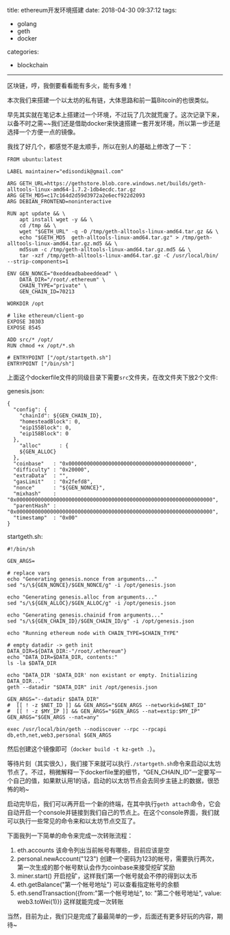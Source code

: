 title: ethereum开发环境搭建
date: 2018-04-30 09:37:12
tags:
- golang
- geth
- docker

categories:
- blockchain
---

区块链，哼，我倒要看看能有多火，能有多难！

本次我们来搭建一个以太坊的私有链，大体思路和前一篇Bitcoin的也很类似。

早先其实就在笔记本上搭建过一个环境，不过玩了几次就荒废了。这次记录下来，以备不时之需~~我们还是借助docker来快速搭建一套开发环境，所以第一步还是选择一个方便一点的镜像。

我找了好几个，都感觉不是太顺手，所以在别人的基础上修改了一下：

```
FROM ubuntu:latest

LABEL maintainer="edisondik@gmail.com"

ARG GETH_URL=https://gethstore.blob.core.windows.net/builds/geth-alltools-linux-amd64-1.7.2-1db4ecdc.tar.gz
ARG GETH_MD5=c17c164d2d59d3972a2e6ecf922d2093
ARG DEBIAN_FRONTEND=noninteractive

RUN apt update && \
    apt install wget -y && \
    cd /tmp && \
    wget "$GETH_URL" -q -O /tmp/geth-alltools-linux-amd64.tar.gz && \
    echo "$GETH_MD5  geth-alltools-linux-amd64.tar.gz" > /tmp/geth-alltools-linux-amd64.tar.gz.md5 && \
    md5sum -c /tmp/geth-alltools-linux-amd64.tar.gz.md5 && \
    tar -xzf /tmp/geth-alltools-linux-amd64.tar.gz -C /usr/local/bin/ --strip-components=1

ENV GEN_NONCE="0xeddeadbabeeddead" \
    DATA_DIR="/root/.ethereum" \
    CHAIN_TYPE="private" \
    GEN_CHAIN_ID=70213

WORKDIR /opt

# like ethereum/client-go
EXPOSE 30303
EXPOSE 8545

ADD src/* /opt/
RUN chmod +x /opt/*.sh

# ENTRYPOINT ["/opt/startgeth.sh"]
ENTRYPOINT ["/bin/sh"]

```

上面这个dockerfile文件的同级目录下需要`src`文件夹，在改文件夹下放2个文件:

genesis.json:
```
{
  "config": {
    "chainId": ${GEN_CHAIN_ID},
    "homesteadBlock": 0,
    "eip155Block": 0,
    "eip158Block": 0
  },
    "alloc"      : {
    ${GEN_ALLOC}
  },
  "coinbase"   : "0x0000000000000000000000000000000000000000",
  "difficulty" : "0x20000",
  "extraData"  : "",
  "gasLimit"   : "0x2fefd8",
  "nonce"      : "${GEN_NONCE}",
  "mixhash"    : "0x0000000000000000000000000000000000000000000000000000000000000000",
  "parentHash" : "0x0000000000000000000000000000000000000000000000000000000000000000",
  "timestamp"  : "0x00"
}
```

startgeth.sh:
```
#!/bin/sh

GEN_ARGS=

# replace vars
echo "Generating genesis.nonce from arguments..."
sed "s/\${GEN_NONCE}/$GEN_NONCE/g" -i /opt/genesis.json

echo "Generating genesis.alloc from arguments..."
sed "s/\${GEN_ALLOC}/$GEN_ALLOC/g" -i /opt/genesis.json

echo "Generating genesis.chainid from arguments..."
sed "s/\${GEN_CHAIN_ID}/$GEN_CHAIN_ID/g" -i /opt/genesis.json

echo "Running ethereum node with CHAIN_TYPE=$CHAIN_TYPE"

# empty datadir -> geth init
DATA_DIR=${DATA_DIR:-"/root/.ethereum"}
echo "DATA_DIR=$DATA_DIR, contents:"
ls -la $DATA_DIR

echo "DATA_DIR '$DATA_DIR' non existant or empty. Initializing DATA_DIR..."
geth --datadir "$DATA_DIR" init /opt/genesis.json

GEN_ARGS="--datadir $DATA_DIR"
#  [[ ! -z $NET_ID ]] && GEN_ARGS="$GEN_ARGS --networkid=$NET_ID"
#  [[ ! -z $MY_IP ]] && GEN_ARGS="$GEN_ARGS --nat=extip:$MY_IP"
GEN_ARGS="$GEN_ARGS --nat=any"

exec /usr/local/bin/geth --nodiscover --rpc --rpcapi db,eth,net,web3,personal $GEN_ARGS

```

然后创建这个镜像即可（`docker build -t kz-geth .`）。

等待片刻（其实很久），我们接下来就可以执行`./startgeth.sh`命令来启动以太坊节点了。不过，稍微解释一下dockerfile里的细节，“GEN_CHAIN_ID”一定要写一个自己的值，如果默认用1的话，启动的以太坊节点会去同步主链上的数据，很恐怖的哟~

启动完毕后，我们可以再开启一个新的终端，在其中执行`geth attach`命令，它会自动开启一个console并链接到我们自己的节点上。在这个console界面，我们就可以执行一些常见的命令来和以太坊节点交互了。

下面我列一下简单的命令来完成一次转账流程：

1. eth.accounts  该命令列出当前帐号有哪些，目前应该是空
2. personal.newAccount("123")  创建一个密码为123的帐号，需要执行两次，第一次生成的那个帐号默认会作为coinbase来接受挖矿奖励
3. miner.start() 开启挖矿，这样我们第一个帐号就会不停的得到以太币
4. eth.getBalance("第一个帐号地址") 可以查看指定帐号的余额
5. eth.sendTransaction({from:"第一个帐号地址", to: "第二个帐号地址", value: web3.toWei(1)}) 这样就能完成一次转账

当然，目前为止，我们只是完成了最最简单的一步，后面还有更多好玩的内容，期待~
